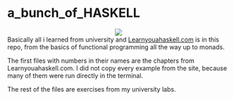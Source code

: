 # a_bunch_of_HASKELL
<div align="center">
<img src="http://s3.amazonaws.com/lyah/clint.png">
</div>
Basically all i learned from university and <a href="http://learnyouahaskell.com/chapters"> Learnyouahaskell.com</a> is in this repo, from the basics of functional programming all the way up to monads.

The first files with numbers in their names are the chapters from Learnyouahaskell.com. I did not copy every example from the site, because many of them were run directly in the terminal.

The rest of the files are exercises from my university labs.

